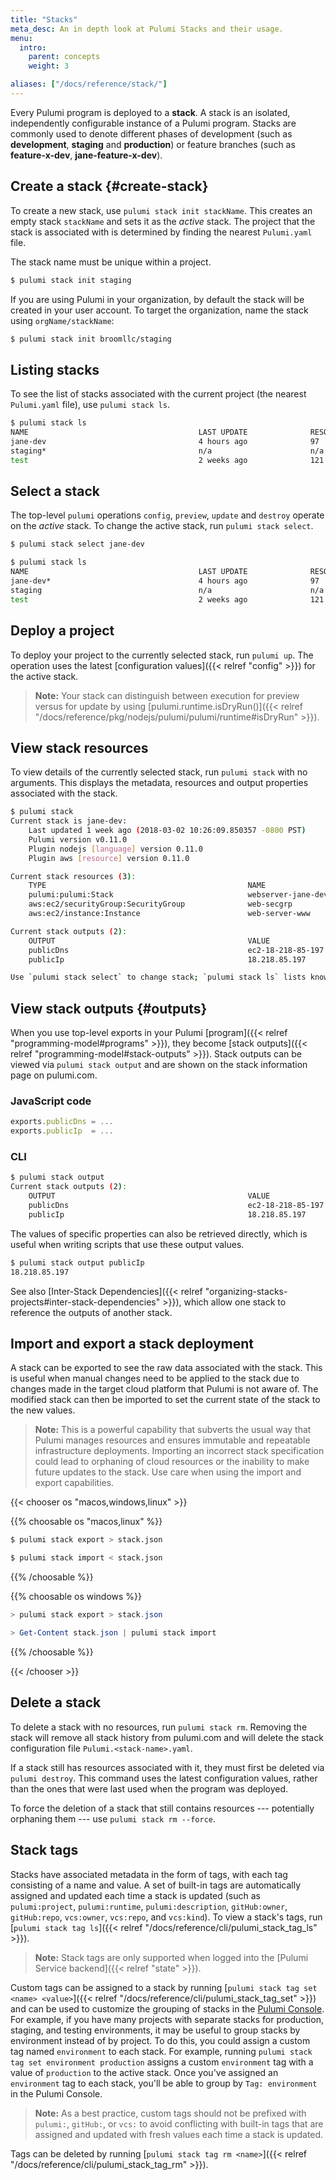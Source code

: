 ```yaml
---
title: "Stacks"
meta_desc: An in depth look at Pulumi Stacks and their usage.
menu:
  intro:
    parent: concepts
    weight: 3

aliases: ["/docs/reference/stack/"]
---
```


Every Pulumi program is deployed to a **stack**.  A stack is an isolated, independently configurable
instance of a Pulumi program. Stacks are commonly used to denote different phases of development (such as **development**, **staging** and **production**) or feature branches (such as **feature-x-dev**, **jane-feature-x-dev**).

## Create a stack {#create-stack}

To create a new stack, use `pulumi stack init stackName`. This creates an empty stack `stackName` and sets it as the *active* stack.  The project that the stack is associated with is determined by finding the nearest `Pulumi.yaml` file.

The stack name must be unique within a project.

```bash
$ pulumi stack init staging
```

If you are using Pulumi in your organization, by default the stack will be created in your user account. To target the organization, name the stack using `orgName/stackName`:

```bash
$ pulumi stack init broomllc/staging
```

## Listing stacks

To see the list of stacks associated with the current project (the nearest `Pulumi.yaml` file), use `pulumi stack ls`.

```bash
$ pulumi stack ls
NAME                                      LAST UPDATE              RESOURCE COUNT
jane-dev                                  4 hours ago              97
staging*                                  n/a                      n/a
test                                      2 weeks ago              121
```

## Select a stack

The top-level `pulumi` operations `config`, `preview`, `update` and `destroy` operate on the *active* stack. To change the active stack, run `pulumi stack select`.

```bash
$ pulumi stack select jane-dev

$ pulumi stack ls
NAME                                      LAST UPDATE              RESOURCE COUNT
jane-dev*                                 4 hours ago              97
staging                                   n/a                      n/a
test                                      2 weeks ago              121
```

## Deploy a project

To deploy your project to the currently selected stack, run `pulumi up`. The operation uses the latest [configuration values]({{< relref "config" >}}) for the active stack.

> **Note:** Your stack can distinguish between execution for preview versus for update by using [pulumi.runtime.isDryRun()]({{< relref "/docs/reference/pkg/nodejs/pulumi/pulumi/runtime#isDryRun" >}}).

## View stack resources

To view details of the currently selected stack, run `pulumi stack` with no arguments.  This displays the metadata, resources and output properties associated with the stack.

```bash
$ pulumi stack
Current stack is jane-dev:
    Last updated 1 week ago (2018-03-02 10:26:09.850357 -0800 PST)
    Pulumi version v0.11.0
    Plugin nodejs [language] version 0.11.0
    Plugin aws [resource] version 0.11.0

Current stack resources (3):
    TYPE                                             NAME
    pulumi:pulumi:Stack                              webserver-jane-dev
    aws:ec2/securityGroup:SecurityGroup              web-secgrp
    aws:ec2/instance:Instance                        web-server-www

Current stack outputs (2):
    OUTPUT                                           VALUE
    publicDns                                        ec2-18-218-85-197.us-east-2.compute.amazonaws.com
    publicIp                                         18.218.85.197

Use `pulumi stack select` to change stack; `pulumi stack ls` lists known ones
```

## View stack outputs {#outputs}

When you use top-level exports in your Pulumi [program]({{< relref "programming-model#programs" >}}), they become [stack outputs]({{< relref "programming-model#stack-outputs" >}}). Stack outputs can be viewed via `pulumi stack output` and are shown on the stack information page on pulumi.com.

### **JavaScript code**

```javascript
exports.publicDns = ...
exports.publicIp  = ...
```

### **CLI**

```bash
$ pulumi stack output
Current stack outputs (2):
    OUTPUT                                           VALUE
    publicDns                                        ec2-18-218-85-197.us-east-2.compute.amazonaws.com
    publicIp                                         18.218.85.197
```

The values of specific properties can also be retrieved directly, which is useful when writing scripts that use these output values.

```bash
$ pulumi stack output publicIp
18.218.85.197
```

See also [Inter-Stack Dependencies]({{< relref "organizing-stacks-projects#inter-stack-dependencies" >}}), which allow one stack to reference the outputs of another stack.

## Import and export a stack deployment

A stack can be exported to see the raw data associated with the stack.  This is useful when manual changes need to be applied to the stack due to changes made in the target cloud platform that Pulumi is not aware of.  The modified stack can then be imported to set the current state of the stack to the new values.

> **Note:** This is a powerful capability that subverts the usual way that Pulumi manages resources and ensures immutable and repeatable infrastructure deployments.  Importing an incorrect stack specification could lead to orphaning of cloud resources or the inability to make future updates to the stack.  Use care when using the import and export capabilities.

{{< chooser os "macos,windows,linux" >}}

{{% choosable os "macos,linux" %}}
```bash
$ pulumi stack export > stack.json

$ pulumi stack import < stack.json
```
{{% /choosable %}}

{{% choosable os windows %}}
```powershell
> pulumi stack export > stack.json

> Get-Content stack.json | pulumi stack import
```
{{% /choosable %}}

{{< /chooser >}}

## Delete a stack

To delete a stack with no resources, run `pulumi stack rm`. Removing the stack will remove all stack history from pulumi.com and will delete the stack configuration file `Pulumi.<stack-name>.yaml`.

If a stack still has resources associated with it, they must first be deleted via `pulumi destroy`. This command uses the latest configuration values, rather than the ones that were last used when the program was deployed.

To force the deletion of a stack that still contains resources --- potentially orphaning them --- use `pulumi stack rm --force`.

## Stack tags

Stacks have associated metadata in the form of tags, with each tag consisting of a name and value. A set of built-in tags are automatically assigned and updated each time a stack is updated (such as `pulumi:project`, `pulumi:runtime`, `pulumi:description`, `gitHub:owner`, `gitHub:repo`, `vcs:owner`, `vcs:repo`, and `vcs:kind`). To view a stack's tags, run [`pulumi stack tag ls`]({{< relref "/docs/reference/cli/pulumi_stack_tag_ls" >}}).

> **Note:** Stack tags are only supported when logged into the [Pulumi Service backend]({{< relref "state" >}}).

Custom tags can be assigned to a stack by running [`pulumi stack tag set <name> <value>`]({{< relref "/docs/reference/cli/pulumi_stack_tag_set" >}}) and can be used to customize the grouping of stacks in the [Pulumi Console](https://app.pulumi.com). For example, if you have many projects with separate stacks for production, staging, and testing environments, it may be useful to group stacks by environment instead of by project. To do this, you could assign a custom tag named `environment` to each stack. For example, running `pulumi stack tag set environment production` assigns a custom `environment` tag with a value of `production` to the active stack. Once you've assigned an `environment` tag to each stack, you'll be able to group by `Tag: environment` in the Pulumi Console.

> **Note:** As a best practice, custom tags should not be prefixed with `pulumi:`, `gitHub:`, or `vcs:` to avoid conflicting with built-in tags that are assigned and updated with fresh values each time a stack is updated.

Tags can be deleted by running [`pulumi stack tag rm <name>`]({{< relref "/docs/reference/cli/pulumi_stack_tag_rm" >}}).
